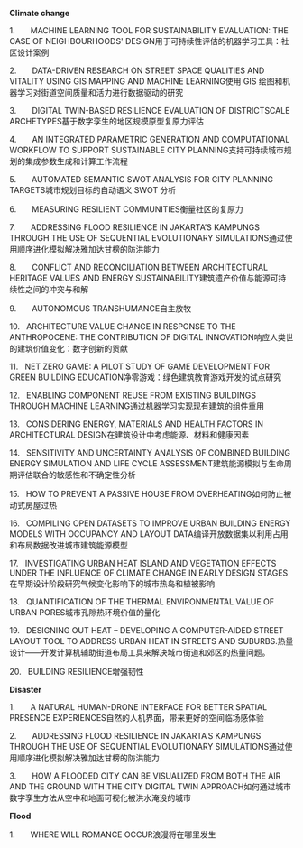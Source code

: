 **Climate change**

1.       MACHINE LEARNING TOOL FOR SUSTAINABILITY EVALUATION: THE CASE OF NEIGHBOURHOODS' DESIGN用于可持续性评估的机器学习工具：社区设计案例

2.       DATA-DRIVEN RESEARCH ON STREET SPACE QUALITIES AND VITALITY USING GIS MAPPING AND MACHINE LEARNING使用 GIS 绘图和机器学习对街道空间质量和活力进行数据驱动的研究

3.       DIGITAL TWIN-BASED RESILIENCE EVALUATION OF DISTRICTSCALE ARCHETYPES基于数字孪生的地区规模原型复原力评估

4.       AN INTEGRATED PARAMETRIC GENERATION AND COMPUTATIONAL WORKFLOW TO SUPPORT SUSTAINABLE CITY PLANNING支持可持续城市规划的集成参数生成和计算工作流程

5.       AUTOMATED SEMANTIC SWOT ANALYSIS FOR CITY PLANNING TARGETS城市规划目标的自动语义 SWOT 分析

6.       MEASURING RESILIENT COMMUNITIES衡量社区的复原力

7.       ADDRESSING FLOOD RESILIENCE IN JAKARTA’S KAMPUNGS THROUGH THE USE OF SEQUENTIAL EVOLUTIONARY SIMULATIONS通过使用顺序进化模拟解决雅加达甘榜的防洪能力

8.       CONFLICT AND RECONCILIATION BETWEEN ARCHITECTURAL HERITAGE VALUES AND ENERGY SUSTAINABILITY建筑遗产价值与能源可持续性之间的冲突与和解

9.       AUTONOMOUS TRANSHUMANCE自主放牧

10.   ARCHITECTURE VALUE CHANGE IN RESPONSE TO THE ANTHROPOCENE: THE CONTRIBUTION OF DIGITAL INNOVATION响应人类世的建筑价值变化：数字创新的贡献

11.   NET ZERO GAME: A PILOT STUDY OF GAME DEVELOPMENT FOR GREEN BUILDING EDUCATION净零游戏：绿色建筑教育游戏开发的试点研究

12.   ENABLING COMPONENT REUSE FROM EXISTING BUILDINGS THROUGH MACHINE LEARNING通过机器学习实现现有建筑的组件重用

13.   CONSIDERING ENERGY, MATERIALS AND HEALTH FACTORS IN ARCHITECTURAL DESIGN在建筑设计中考虑能源、材料和健康因素

14.   SENSITIVITY AND UNCERTAINTY ANALYSIS OF COMBINED BUILDING ENERGY SIMULATION AND LIFE CYCLE ASSESSMENT建筑能源模拟与生命周期评估联合的敏感性和不确定性分析

15.   HOW TO PREVENT A PASSIVE HOUSE FROM OVERHEATING如何防止被动式房屋过热

16.   COMPILING OPEN DATASETS TO IMPROVE URBAN BUILDING ENERGY MODELS WITH OCCUPANCY AND LAYOUT DATA编译开放数据集以利用占用和布局数据改进城市建筑能源模型

17.   INVESTIGATING URBAN HEAT ISLAND AND VEGETATION EFFECTS UNDER THE INFLUENCE OF CLIMATE CHANGE IN EARLY DESIGN STAGES在早期设计阶段研究气候变化影响下的城市热岛和植被影响

18.   QUANTIFICATION OF THE THERMAL ENVIRONMENTAL VALUE OF URBAN PORES城市孔隙热环境价值的量化

19.   DESIGNING OUT HEAT – DEVELOPING A COMPUTER-AIDED STREET LAYOUT TOOL TO ADDRESS URBAN HEAT IN STREETS AND SUBURBS.热量设计——开发计算机辅助街道布局工具来解决城市街道和郊区的热量问题。

20.   BUILDING RESILIENCE增强韧性



**Disaster**

1.       A NATURAL HUMAN-DRONE INTERFACE FOR BETTER SPATIAL PRESENCE EXPERIENCES自然的人机界面，带来更好的空间临场感体验

2.       ADDRESSING FLOOD RESILIENCE IN JAKARTA’S KAMPUNGS THROUGH THE USE OF SEQUENTIAL EVOLUTIONARY SIMULATIONS通过使用顺序进化模拟解决雅加达甘榜的防洪能力

3.       HOW A FLOODED CITY CAN BE VISUALIZED FROM BOTH THE AIR AND THE GROUND WITH THE CITY DIGITAL TWIN APPROACH如何通过城市数字孪生方法从空中和地面可视化被洪水淹没的城市



**Flood**

1.       WHERE WILL ROMANCE OCCUR浪漫将在哪里发生